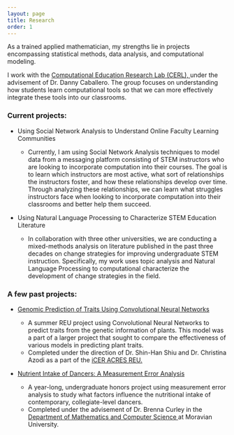 ```yaml
---
layout: page
title: Research
order: 1
---
```

As a trained applied mathematician, my strengths lie in projects encompassing statistical methods, data analysis, and computational modeling.

I work with the <a href="https://msu-cerl.github.io/" target = "_blank"> Computational Education Research Lab (CERL), </a> under the advisement of Dr. Danny Caballero. The group focuses on understanding how students learn computational tools so that we can more effectively integrate these tools into our classrooms. 

### Current projects:
* Using Social Network Analysis to Understand Online Faculty Learning Communities
  * Currently, I am using Social Network Analysis techniques to model data from a messaging platform consisting of STEM instructors who are looking to incorporate computation into their courses. The goal is to learn which instructors are most active, what sort of relationships the instructors foster, and how these relationships develop over time. Through analyzing these relationships, we can learn what struggles instructors face when looking to incorporate computation into their classrooms and better help them succeed.
  
* Using Natural Language Processing to Characterize STEM Education Literature
  * In collaboration with three other universities, we are conducting a mixed-methods analysis on literature published in the past three decades on change strategies for improving undergraduate STEM instruction. Specifically, my work uses topic analysis and Natural Language Processing to computational characterize the development of change strategies in the field. 

### A few past projects:

*  <a href="https://academic.oup.com/g3journal/article/9/11/3691/6026746" target = "_blank"> Genomic Prediction of Traits Using Convolutional Neural Networks </a>
    * A summer REU project using Convolutional Neural Networks to predict traits from the genetic information of plants. This model was a part of a larger project that sought to compare the effectiveness of various models in predicting plant traits.
    * Completed under the direction of Dr. Shin-Han Shiu and Dr. Christina Azodi as a part of the <a href="https://icer-acres.msu.edu/" target = "_blank"> iCER ACRES REU. </a>

*  <a href="files/Bolger_Final_Honors_Thesis_2020.pdf" target = "_blank"> Nutrient Intake of Dancers: A Measurement Error Analysis </a>
    * A year-long, undergraduate honors project using measurement error analysis to study what factors influence the nutritional intake of contemporary, collegiate-level dancers.
    * Completed under the advisement of Dr. Brenna Curley in the <a href="https://www.moravian.edu/mathematics" target = "_blank"> Department of Mathematics and Computer Science </a> at Moravian University.